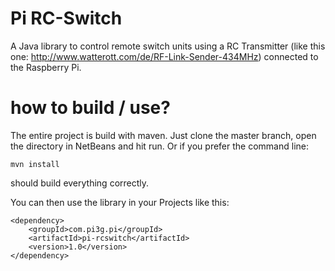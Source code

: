 Pi RC-Switch
============

A Java library to control remote switch units using a RC Transmitter (like
this one: http://www.watterott.com/de/RF-Link-Sender-434MHz) connected to the
Raspberry Pi.

how to build / use?
===================

The entire project is build with maven. Just clone the master branch, open the directory in NetBeans and hit run. Or if
you prefer the command line: 

    mvn install

should build everything correctly. 

You can then use the library in your Projects like this:

    <dependency>
        <groupId>com.pi3g.pi</groupId>
        <artifactId>pi-rcswitch</artifactId>
        <version>1.0</version>
    </dependency>
